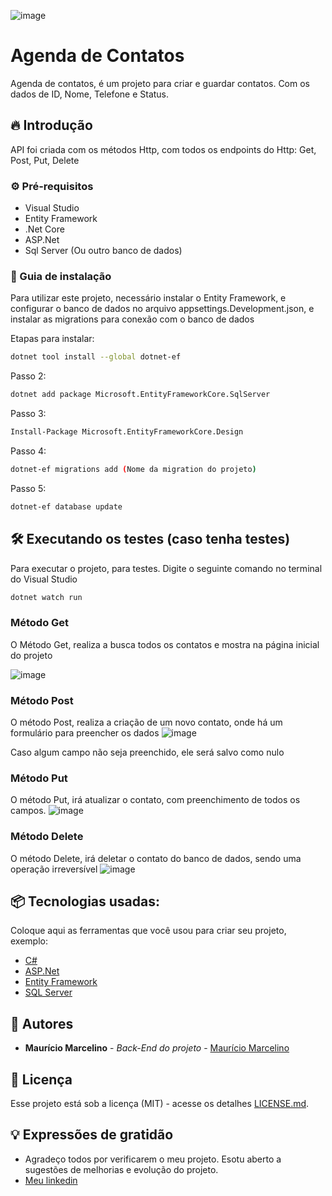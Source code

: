 ![image](https://github.com/marcostwelve/API-AspNet/assets/94411600/adb00412-4a33-46c4-badf-65a6c6536bb0)


# Agenda de Contatos 

Agenda de contatos, é um projeto para criar e guardar contatos. Com os dados de ID, Nome, Telefone e Status.

## 🔥 Introdução

API foi criada com os métodos Http, com todos os endpoints do Http: Get, Post, Put, Delete

### ⚙️ Pré-requisitos
* Visual Studio
* Entity Framework
* .Net Core
* ASP.Net
* Sql Server (Ou outro banco de dados)


### 🔨 Guia de instalação

Para utilizar este projeto, necessário instalar o Entity Framework, e configurar o banco de dados no arquivo appsettings.Development.json, e instalar as migrations para conexão com o banco de dados

Etapas para instalar:

```bash
dotnet tool install --global dotnet-ef
```
Passo 2:
```bash
dotnet add package Microsoft.EntityFrameworkCore.SqlServer
```
Passo 3:
```bash
Install-Package Microsoft.EntityFrameworkCore.Design
```
Passo 4:
```bash
dotnet-ef migrations add (Nome da migration do projeto)
```

Passo 5:
```bash
dotnet-ef database update
```


## 🛠️ Executando os testes (caso tenha testes)

Para executar o projeto, para testes. Digite o seguinte comando no terminal do Visual Studio

```bash
dotnet watch run
```

### Método Get

O Método Get, realiza a busca todos os contatos e mostra na página inicial do projeto

![image](https://github.com/marcostwelve/API-AspNet/assets/94411600/a1f02185-821e-4167-8c80-6c73cf21f666)


### Método Post
O método Post, realiza a criação de um novo contato, onde há um formulário para preencher os dados
![image](https://github.com/marcostwelve/API-AspNet/assets/94411600/e9625c3a-b04d-4350-ac46-4ccf0c512e8a)


Caso algum campo não seja preenchido, ele será salvo como nulo

### Método Put
O método Put, irá atualizar o contato, com preenchimento de todos os campos.
![image](https://github.com/marcostwelve/API-AspNet/assets/94411600/08daabda-06dd-4e3e-9466-906861297f0c)


### Método Delete
O método Delete, irá deletar o contato do banco de dados, sendo uma operação irreversível
![image](https://github.com/marcostwelve/API-AspNet/assets/94411600/b9f547e5-6d33-4d10-bff1-fe1b0f4d4e1c)


## 📦 Tecnologias usadas:

Coloque aqui as ferramentas que você usou para criar seu projeto, exemplo:

* [C#](https://learn.microsoft.com/pt-br/dotnet/csharp/tour-of-csharp/)
* [ASP.Net](https://dotnet.microsoft.com/pt-br/apps/aspnet)
* [Entity Framework](https://learn.microsoft.com/pt-br/ef/core/get-started/overview/install)
* [SQL Server](https://www.microsoft.com/pt-br/sql-server/sql-server-downloads)



## 👷 Autores

* **Maurício Marcelino** - *Back-End do projeto* - [Maurício Marcelino](https://github.com/marcostwelve)

## 📄 Licença

Esse projeto está sob a licença (MIT) - acesse os detalhes [LICENSE.md](https://opensource.org/license/mit/).

## 💡 Expressões de gratidão

* Agradeço todos por verificarem o meu projeto. Esotu aberto a sugestões de melhorias e evolução do projeto.
* [Meu linkedin](https://www.linkedin.com/in/mauricio-marcelino/)
